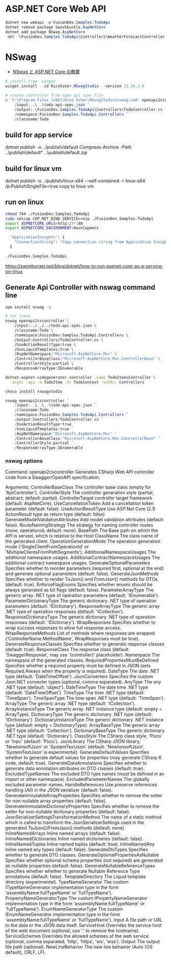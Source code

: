 
# ASP.NET Core Web API

```powershell
dotnet new webapi -o FusionDev.Samples.TodoApi
dotnet remove package Swashbuckle.AspNetCore
dotnet add package NSwag.AspNetCore
 del .\FusionDev.Samples.TodoApi\Controllers\WeatherForecastController.cs
```

# NSwag

- [NSwag と ASP.NET Core の概要](https://learn.microsoft.com/ja-jp/aspnet/core/tutorials/getting-started-with-nswag?view=aspnetcore-6.0&tabs=visual-studio)

```powershell
# install from  winget
winget install --id RicoSuter.NSwagStudio --version 13.16.1.0 

# create controller from open api spec file
& 'C:\Program Files (x86)\Rico Suter\NSwagStudio\nswag.cmd' openapi2cscontroller `
    /input:..\..\todo-api-spec.json `
    /output:.\FusionDev.Samples.TodoApi\Controllers\TodoController.cs `
    /namespace:FusionDev.Samples.TodoApi.Controllers `
    /classname:Todo
```

## build for app service

dotnet publish -o ../publish/default 
Compress-Archive -Path ..\publish\default\* ..\publish\default.zip

## build for linux vm
dotnet publish -o ../publish/linux-x64 --self-contained -r linux-x64 /p:PublishSingleFile=true
copy to linux vm

## run on linux

```bash
chmod 744 ./FusionDev.Samples.TodoApi 
sudo setcap CAP_NET_BIND_SERVICE=+eip ./FusionDev.Samples.TodoApi 
export ASPNETCORE_URLS=http://*:80
export ASPNETCORE_ENVIRONMENT=Development

  "ApplicationInsights": {
    "ConnectionString": "Copy connection string from Application Insights Resource Overview"
  }
  
./FusionDev.Samples.TodoApi 
```

https://swimburger.net/blog/dotnet/how-to-run-aspnet-core-as-a-service-on-linux


## Generate Api Controller with nswag command line

```bash
npm install nswag -g

# for linux
nswag openapi2cscontroller \
    /input:../../../todo-api-spec.json \
    /classname:Todo \
    /namespace:FusionDev.Samples.TodoApi.Controllers \
    /output:Controllers/TodoController.cs \
    /UseActionResultType:true \
    /UseLiquidTemplates:true \
    /AspNetNamespace:"Microsoft.AspNetCore.Mvc" \
    /ControllerBaseClass:"Microsoft.AspNetCore.Mvc.ControllerBase" \
    /ControllerStyle:partial \
    /ResponseArrayType:IEnumerable 

dotnet-aspnet-codegenerator controller -name TodoItemsController \
  -async -api -m TodoItem -dc TodoContext -outDir Controllers
```

```powershell
choco install nswagstudio

nswag openapi2cscontroller `
    /input:..\..\..\todo-api-spec.json `
    /classname:Todo `
    /namespace:FusionDev.Samples.TodoApi.Controllers `
    /output:Controllers/TodoController.cs `
    /UseActionResultType:true `
    /UseLiquidTemplates:true `
    /AspNetNamespace:"Microsoft.AspNetCore.Mvc" `
    /ControllerBaseClass:"Microsoft.AspNetCore.Mvc.ControllerBase" `
    /ControllerStyle:partial `
    /ResponseArrayType:IEnumerable 

```
### nswag options

Command: openapi2cscontroller
  Generates CSharp Web API controller code from a Swagger/OpenAPI specification.

Arguments: 
  ControllerBaseClass
    The controller base class (empty for 'ApiController').
  ControllerStyle
    The controller generation style (partial, abstract; default: partial).
  ControllerTarget
    controller target framework (default: AspNetCore).
  UseCancellationToken
    Add a cancellation token parameter (default: false).
  UseActionResultType
    Use ASP.Net Core (2.1) ActionResult type as return type (default: false)
  GenerateModelValidationAttributes
    Add model validation attributes (default: false).
  RouteNamingStrategy
    The strategy for naming controller routes (none, operationid; default: none).
  BasePath
    The Base path on which the API is served, which is relative to the Host
  ClassName
    The class name of the generated client.
  OperationGenerationMode
    The operation generation mode ('SingleClientFromOperationId' or 'MultipleClientsFromPathSegments').
  AdditionalNamespaceUsages
    The additional namespace usages.
  AdditionalContractNamespaceUsages
    The additional contract namespace usages.
  GenerateOptionalParameters
    Specifies whether to reorder parameters (required first, optional at the end) and generate optional parameters (default: false).
  GenerateJsonMethods
    Specifies whether to render ToJson() and FromJson() methods for DTOs (default: true).
  EnforceFlagEnums
    Specifies whether enums should be always generated as bit flags (default: false).
  ParameterArrayType
    The generic array .NET type of operation parameters (default: 'IEnumerable').
  ParameterDictionaryType
    The generic dictionary .NET type of operation parameters (default: 'IDictionary').
  ResponseArrayType
    The generic array .NET type of operation responses (default: 'ICollection').
  ResponseDictionaryType
    The generic dictionary .NET type of operation responses (default: 'IDictionary').
  WrapResponses
    Specifies whether to wrap success responses to allow full response access.
  WrapResponseMethods
    List of methods where responses are wrapped ('ControllerName.MethodName', WrapResponses must be true).
  GenerateResponseClasses
    Specifies whether to generate response classes (default: true).
  ResponseClass
    The response class (default 'SwaggerResponse', may use '{controller}' placeholder).
  Namespace
    The namespace of the generated classes.
  RequiredPropertiesMustBeDefined
    Specifies whether a required property must be defined in JSON (sets Required.Always when the property is required).
  DateType
    The date .NET type (default: 'DateTimeOffset').
  JsonConverters
    Specifies the custom Json.NET converter types (optional, comma separated).
  AnyType
    The any .NET type (default: 'object').
  DateTimeType
    The date time .NET type (default: 'DateTimeOffset').
  TimeType
    The time .NET type (default: 'TimeSpan').
  TimeSpanType
    The time span .NET type (default: 'TimeSpan').
  ArrayType
    The generic array .NET type (default: 'ICollection').
  ArrayInstanceType
    The generic array .NET instance type (default: empty = ArrayType).
  DictionaryType
    The generic dictionary .NET type (default: 'IDictionary').
  DictionaryInstanceType
    The generic dictionary .NET instance type (default: empty = DictionaryType).
  ArrayBaseType
    The generic array .NET type (default: 'Collection').
  DictionaryBaseType
    The generic dictionary .NET type (default: 'Dictionary').
  ClassStyle
    The CSharp class style, 'Poco' or 'Inpc' (default: 'Poco').
  JsonLibrary
    The CSharp JSON library, 'NewtonsoftJson' or 'SystemTextJson' (default: 'NewtonsoftJson', 'SystemTextJson' is experimental).
  GenerateDefaultValues
    Specifies whether to generate default values for properties (may generate CSharp 6 code, default: true).
  GenerateDataAnnotations
    Specifies whether to generate data annotation attributes on DTO classes (default: true).
  ExcludedTypeNames
    The excluded DTO type names (must be defined in an import or other namespace).
  ExcludedParameterNames
    The globally excluded parameter names.
  HandleReferences
    Use preserve references handling (All) in the JSON serializer (default: false).
  GenerateImmutableArrayProperties
    Specifies whether to remove the setter for non-nullable array properties (default: false).
  GenerateImmutableDictionaryProperties
    Specifies whether to remove the setter for non-nullable dictionary properties (default: false).
  JsonSerializerSettingsTransformationMethod
    The name of a static method which is called to transform the JsonSerializerSettings used in the generated ToJson()/FromJson() methods (default: none).
  InlineNamedArrays
    Inline named arrays (default: false).
  InlineNamedDictionaries
    Inline named dictionaries (default: false).
  InlineNamedTuples
    Inline named tuples (default: true).
  InlineNamedAny
    Inline named any types (default: false).
  GenerateDtoTypes
    Specifies whether to generate DTO classes.
  GenerateOptionalPropertiesAsNullable
    Specifies whether optional schema properties (not required) are generated as nullable properties (default: false).
  GenerateNullableReferenceTypes
    Specifies whether whether to generate Nullable Reference Type annotations (default: false).
  TemplateDirectory
    The Liquid template directory (experimental).
  TypeNameGenerator
    The custom ITypeNameGenerator implementation type in the form 'assemblyName:fullTypeName' or 'fullTypeName').
  PropertyNameGeneratorType
    The custom IPropertyNameGenerator implementation type in the form 'assemblyName:fullTypeName' or 'fullTypeName').
  EnumNameGeneratorType
    The custom IEnumNameGenerator implementation type in the form 'assemblyName:fullTypeName' or 'fullTypeName').
  Input
    A file path or URL to the data or the JSON data itself.
  ServiceHost
    Overrides the service host of the web document (optional, use '.' to remove the hostname).
  ServiceSchemes
    Overrides the allowed schemes of the web service (optional, comma separated, 'http', 'https', 'ws', 'wss').
  Output
    The output file path (optional).
  NewLineBehavior
    The new line behavior (Auto (OS default), CRLF, LF).

